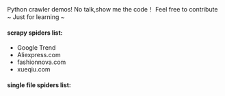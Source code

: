 Python crawler demos! No talk,show me the code！
Feel free to contribute ~
Just for learning ~

#### scrapy spiders list:
   - Google Trend
   - Aliexpress.com
   - fashionnova.com
   - xueqiu.com



#### single file spiders list:


